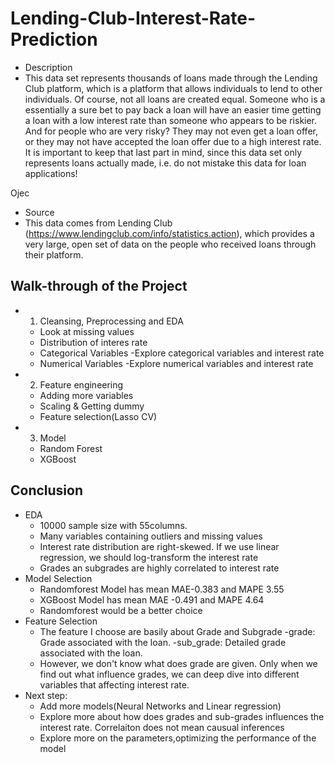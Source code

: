 # Lending-Club-Interest-Rate-Prediction

- Description
 - This data set represents thousands of loans made through the Lending Club platform, which is a platform that allows individuals to lend to other individuals. Of course, not all loans are created equal. Someone who is a essentially a sure bet to pay back a loan will have an easier time getting a loan with a low interest rate than someone who appears to be riskier. And for people who are very risky? They may not even get a loan offer, or they may not have accepted the loan offer due to a high interest rate. It is important to keep that last part in mind, since this data set only represents loans actually made, i.e. do not mistake this data for loan applications!

Ojec

- Source
 - This data comes from Lending Club (https://www.lendingclub.com/info/statistics.action), which provides a very large, open set of data on the people who received loans through their platform.


## Walk-through of the Project
- 1. Cleansing, Preprocessing and EDA
    - Look at missing values
    - Distribution of interes rate
    - Categorical Variables
        -Explore categorical variables and interest rate
    - Numerical Variables
        -Explore numerical variables and interest rate
- 2. Feature engineering 
    - Adding more variables
    - Scaling & Getting dummy
    - Feature selection(Lasso CV)
- 3. Model
    - Random Forest
    - XGBoost

## Conclusion
- EDA
    - 10000 sample size with 55columns.
    - Many variables containing outliers and missing values
    - Interest rate distribution are right-skewed. If we use linear regression, we should log-transform the interest rate
    - Grades an subgrades are highly correlated to interest rate
- Model Selection
    - Randomforest Model has mean MAE-0.383 and MAPE 3.55
    - XGBoost Model has mean MAE -0.491 and MAPE 4.64
    - Randomforest would be a better choice
- Feature Selection
    - The feature I choose are basily about Grade and Subgrade
        -grade: Grade associated with the loan.
        -sub_grade: Detailed grade associated with the loan.
    - However, we don't know what does grade are given. Only when we find out what influence grades, we can deep dive into different variables that affecting interest rate.
- Next step:
    - Add more models(Neural Networks and Linear regression)
    - Explore more about how does grades and sub-grades influences the interest rate. Correlaiton does not mean causual inferences
    - Explore more on the parameters,optimizing the performance of the model
